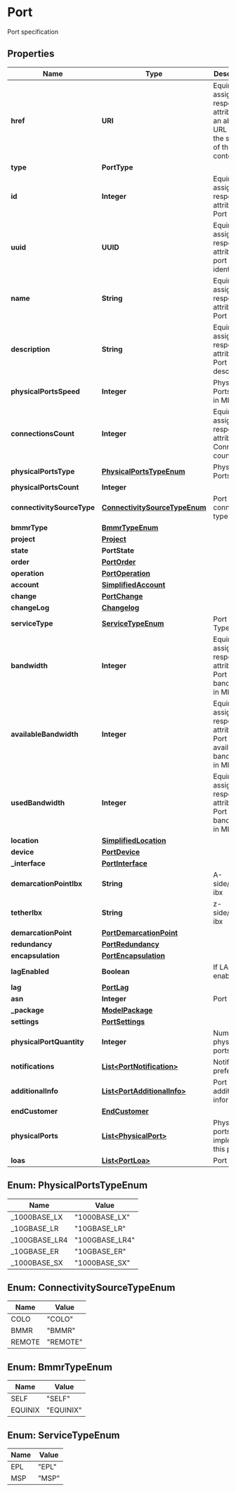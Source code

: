 

# Port

Port specification

## Properties

| Name | Type | Description | Notes |
|------------ | ------------- | ------------- | -------------|
|**href** | **URI** | Equinix assigned response attribute for an absolute URL that is the subject of the link&#39;s context. |  [optional] [readonly] |
|**type** | **PortType** |  |  [optional] |
|**id** | **Integer** | Equinix assigned response attribute for Port Id |  [optional] |
|**uuid** | **UUID** | Equinix assigned response attribute for  port identifier |  [optional] |
|**name** | **String** | Equinix assigned response attribute for Port name |  [optional] |
|**description** | **String** | Equinix assigned response attribute for Port description |  [optional] |
|**physicalPortsSpeed** | **Integer** | Physical Ports Speed in Mbps |  [optional] |
|**connectionsCount** | **Integer** | Equinix assigned response attribute for Connection count |  [optional] |
|**physicalPortsType** | [**PhysicalPortsTypeEnum**](#PhysicalPortsTypeEnum) | Physical Ports Type |  [optional] |
|**physicalPortsCount** | **Integer** |  |  [optional] |
|**connectivitySourceType** | [**ConnectivitySourceTypeEnum**](#ConnectivitySourceTypeEnum) | Port connectivity type |  [optional] |
|**bmmrType** | [**BmmrTypeEnum**](#BmmrTypeEnum) |  |  [optional] |
|**project** | [**Project**](Project.md) |  |  [optional] |
|**state** | **PortState** |  |  [optional] |
|**order** | [**PortOrder**](PortOrder.md) |  |  [optional] |
|**operation** | [**PortOperation**](PortOperation.md) |  |  [optional] |
|**account** | [**SimplifiedAccount**](SimplifiedAccount.md) |  |  [optional] |
|**change** | [**PortChange**](PortChange.md) |  |  [optional] |
|**changeLog** | [**Changelog**](Changelog.md) |  |  [optional] |
|**serviceType** | [**ServiceTypeEnum**](#ServiceTypeEnum) | Port service Type |  [optional] |
|**bandwidth** | **Integer** | Equinix assigned response attribute for Port bandwidth in Mbps |  [optional] |
|**availableBandwidth** | **Integer** | Equinix assigned response attribute for Port available bandwidth in Mbps |  [optional] |
|**usedBandwidth** | **Integer** | Equinix assigned response attribute for Port used bandwidth in Mbps |  [optional] |
|**location** | [**SimplifiedLocation**](SimplifiedLocation.md) |  |  [optional] |
|**device** | [**PortDevice**](PortDevice.md) |  |  [optional] |
|**_interface** | [**PortInterface**](PortInterface.md) |  |  [optional] |
|**demarcationPointIbx** | **String** | A-side/Equinix ibx |  [optional] |
|**tetherIbx** | **String** | z-side/Equinix ibx |  [optional] |
|**demarcationPoint** | [**PortDemarcationPoint**](PortDemarcationPoint.md) |  |  [optional] |
|**redundancy** | [**PortRedundancy**](PortRedundancy.md) |  |  [optional] |
|**encapsulation** | [**PortEncapsulation**](PortEncapsulation.md) |  |  [optional] |
|**lagEnabled** | **Boolean** | If LAG enabled |  [optional] |
|**lag** | [**PortLag**](PortLag.md) |  |  [optional] |
|**asn** | **Integer** | Port ASN |  [optional] |
|**_package** | [**ModelPackage**](ModelPackage.md) |  |  [optional] |
|**settings** | [**PortSettings**](PortSettings.md) |  |  [optional] |
|**physicalPortQuantity** | **Integer** | Number of physical ports |  [optional] |
|**notifications** | [**List&lt;PortNotification&gt;**](PortNotification.md) | Notification preferences |  [optional] |
|**additionalInfo** | [**List&lt;PortAdditionalInfo&gt;**](PortAdditionalInfo.md) | Port additional information |  [optional] |
|**endCustomer** | [**EndCustomer**](EndCustomer.md) |  |  [optional] |
|**physicalPorts** | [**List&lt;PhysicalPort&gt;**](PhysicalPort.md) | Physical ports that implement this port |  [optional] |
|**loas** | [**List&lt;PortLoa&gt;**](PortLoa.md) | Port Loas |  [optional] |



## Enum: PhysicalPortsTypeEnum

| Name | Value |
|---- | -----|
| _1000BASE_LX | &quot;1000BASE_LX&quot; |
| _10GBASE_LR | &quot;10GBASE_LR&quot; |
| _100GBASE_LR4 | &quot;100GBASE_LR4&quot; |
| _10GBASE_ER | &quot;10GBASE_ER&quot; |
| _1000BASE_SX | &quot;1000BASE_SX&quot; |



## Enum: ConnectivitySourceTypeEnum

| Name | Value |
|---- | -----|
| COLO | &quot;COLO&quot; |
| BMMR | &quot;BMMR&quot; |
| REMOTE | &quot;REMOTE&quot; |



## Enum: BmmrTypeEnum

| Name | Value |
|---- | -----|
| SELF | &quot;SELF&quot; |
| EQUINIX | &quot;EQUINIX&quot; |



## Enum: ServiceTypeEnum

| Name | Value |
|---- | -----|
| EPL | &quot;EPL&quot; |
| MSP | &quot;MSP&quot; |



